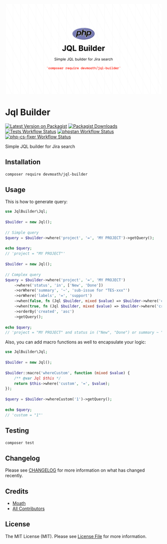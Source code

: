 ![logo](art/logo.png)

# Jql Builder

[![Latest Version on Packagist](https://img.shields.io/packagist/v/devmoath/jql-builder.svg?style=for-the-badge)](https://packagist.org/packages/devmoath/jql-builder)
[![Packagist Downloads](https://img.shields.io/packagist/dt/devmoath/jql-builder?style=for-the-badge)](https://packagist.org/packages/devmoath/jql-builder)
[![Tests Workflow Status](https://img.shields.io/github/workflow/status/devmoath/jql-builder/tests?label=Tests&style=for-the-badge)](https://github.com/DevMoath/jql-builder/actions/workflows/tests.yml)
[![phpstan Workflow Status](https://img.shields.io/github/workflow/status/devmoath/jql-builder/phpstan?label=phpstan&style=for-the-badge)](https://github.com/DevMoath/jql-builder/actions/workflows/phpstan.yml)
[![php-cs-fixer Workflow Status](https://img.shields.io/github/workflow/status/devmoath/jql-builder/php-cs-fixer?label=php-cs-fixer&style=for-the-badge)](https://github.com/DevMoath/jql-builder/actions/workflows/php-cs-fixer.yml)

Simple JQL builder for Jira search

## Installation

```bash
composer require devmoath/jql-builder
```

## Usage

This is how to generate query:

```php
use JqlBuilder\Jql;

$builder = new Jql();

// Simple query
$query = $builder->where('project', '=', 'MY PROJECT')->getQuery();

echo $query; 
// 'project = "MY PROJECT"'

$builder = new Jql();

// Complex query
$query = $builder->where('project', '=', 'MY PROJECT')
    ->where('status', 'in', ['New', 'Done'])
    ->orWhere('summary', '~', 'sub-issue for "TES-xxx"')
    ->orWhere('labels', '=', 'support')
    ->when(false, fn (Jql $builder, mixed $value) => $builder->where('creator', '=', 'admin'))
    ->when(true, fn (Jql $builder, mixed $value) => $builder->where('creator', '=', 'guest'))
    ->orderBy('created', 'asc')
    ->getQuery();

echo $query; 
// 'project = "MY PROJECT" and status in ("New", "Done") or summary ~ "sub-issue for \"TES-xxx\"" or labels = "support" and creator = "guest" order by created asc'
```

Also, you can add macro functions as well to encapsulate your logic:

```php
use JqlBuilder\Jql;

$builder = new Jql();

$builder::macro('whereCustom', function (mixed $value) {
    /** @var Jql $this */
    return $this->where('custom', '=', $value);
});

$query = $builder->whereCustom('1')->getQuery();

echo $query;
// 'custom = "1"'
```

## Testing

```bash
composer test
```

## Changelog

Please see [CHANGELOG](CHANGELOG.md) for more information on what has changed recently.

## Credits

- [Moath](https://github.com/devmoath)
- [All Contributors](https://github.com/DevMoath/jql-builder/graphs/contributors)

## License

The MIT License (MIT). Please see [License File](LICENSE.md) for more information.

